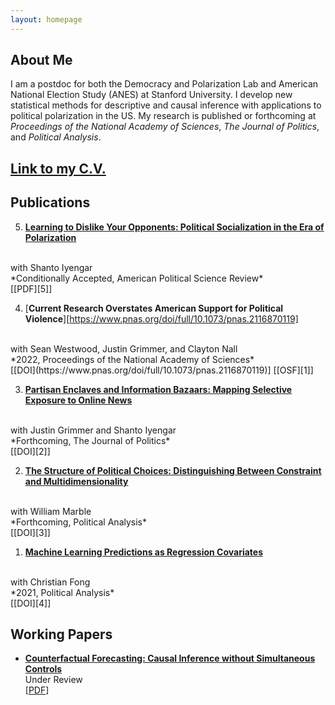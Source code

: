 ```yaml
---
layout: homepage
---
```


## About Me

I am a postdoc for both the Democracy and Polarization Lab and American National Election Study (ANES) at Stanford University. I develop new statistical methods for descriptive and causal inference with applications to political polarization in the US. My research is published or forthcoming at *Proceedings of the National Academy of Sciences*, *The Journal of Politics*, and *Political Analysis*.

## [Link to my C.V.](https://www.dropbox.com/s/sm0pfjekpzdykd7/CV.pdf?dl=0)

<!-- ## Research Interests

- **Political Methodology:** descriptive inference, causal inference, machine learning
- **American Politics:** polarization, political media, political socialization
 -->

## Publications

5. [**Learning to Dislike Your Opponents: Political Socialization in the Era of Polarization**][5]
  <br>
  with Shanto Iyengar
  <br>
  *Conditionally Accepted, American Political Science Review*
  <br>
  [[PDF][5]]

4. [**Current Research Overstates American Support for Political Violence**][https://www.pnas.org/doi/full/10.1073/pnas.2116870119]
  <br>
  with Sean Westwood, Justin Grimmer, and Clayton Nall
  <br>
  *2022, Proceedings of the National Academy of Sciences*
  <br>
  [[DOI](https://www.pnas.org/doi/full/10.1073/pnas.2116870119)] [[OSF][1]]

3. [**Partisan Enclaves and Information Bazaars: Mapping Selective Exposure to Online News**][2]
  <br>
  with Justin Grimmer and Shanto Iyengar
  <br>
  *Forthcoming, The Journal of Politics*
  <br>
  [[DOI][2]]


2. [**The Structure of Political Choices: Distinguishing Between Constraint and Multidimensionality**][3]
  <br>
  with William Marble
  <br>
  *Forthcoming, Political Analysis*
  <br>
  [[DOI][3]]

1. [**Machine Learning Predictions as Regression Covariates**][4]
  <br>
  with Christian Fong
  <br>
  *2021, Political Analysis*
  <br>
  [[DOI][4]]

## Working Papers


* [**Counterfactual Forecasting: Causal Inference without Simultaneous Controls**][6]
  <br>
  Under Review
  <br>
  [[PDF][6]]


[1]: https://osf.io/a8m3n/
[2]: https://doi.org/10.1086/716950
[3]: https://doi.org/10.1017/pan.2021.3
[4]: https://doi.org/10.1017/pan.2020.38  
[5]: https://www.dropbox.com/s/5go8ja05l9vwhfx/Socialization_and_Polarization_maintext.pdf?dl=0
[6]: https://www.dropbox.com/s/bux4klf66dh66qg/FSControls.pdf?dl=0
[7]: https://www.dropbox.com/s/lraimdktckkiwvj/Getting_More_out_of_Human_Coders_with_Statistical_Models.pdf?dl=0